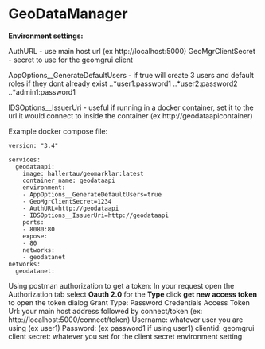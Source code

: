# GeoDataManager

**Environment settings:**

AuthURL - use main host url (ex http://localhost:5000)
GeoMgrClientSecret - secret to use for the geomgrui client

AppOptions__GenerateDefaultUsers - if true will create 3 users and default roles if they dont already exist
..*user1:password1
..*user2:password2
..*admin1:password1

IDSOptions__IssuerUri - useful if running in a docker container, set it to the url it would connect to inside the container (ex http://geodataapicontainer)

Example docker compose file:
```
version: "3.4"

services:
  geodataapi:    
    image: hallertau/geomarklar:latest
    container_name: geodataapi
    environment:
    - AppOptions__GenerateDefaultUsers=true
    - GeoMgrClientSecret=1234
    - AuthURL=http://geodataapi
    - IDSOptions__IssuerUri=http://geodataapi
    ports:
    - 8080:80
    expose:
    - 80
    networks:
    - geodatanet
networks:
  geodatanet:
```

Using postman authorization to get a token:
In your request open the Authorization tab
select **Oauth 2.0** for the **Type**
click **get new access token** to open the token dialog
Grant Type: Password Credentials
Access Token Url: your main host address followed by connect/token (ex: http://localhost:5000/connect/token)
Username: whatever user you are using (ex user1)
Password: (ex password1 if using user1)
clientid: geomgrui
client secret: whatever you set for the client secret environment setting


